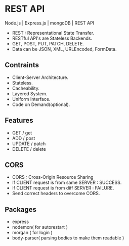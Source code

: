 # REST API

Node.js | Express.js | mongoDB | REST API

- REST : Representational State Transfer.
- RESTful API's are Stateless Backends.
- GET, POST, PUT, PATCH, DELETE.
- Data can be JSON, XML, URLEncoded, FormData.

## Contraints

- Client-Server Architecture.
- Stateless.
- Cacheability.
- Layered System.
- Uniform Interface.
- Code on Demand(optional).

## Features

- GET / get
- ADD / post
- UPDATE / patch
- DELETE / delete

## CORS

- CORS : Cross-Origin Resource Sharing
- If CLIENT request is from same SERVER : SUCCESS.
- If CLIENT request is from diff SERVER : FAILURE.
- Send correct headers to overcome CORS.

## Packages

- express
- nodemon( for autorestart )
- morgan ( for login )
- body-parser( parsing bodies to make them readable )